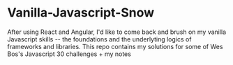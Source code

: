 # Vanilla-Javascript-Snow
After using React and Angular, I'd like to come back and brush on my vanilla Javascript skills -- the foundations and the underlyting logics of frameworks and libraries.
This repo contains my solutions for some of Wes Bos's Javascript 30 challenges + my notes

